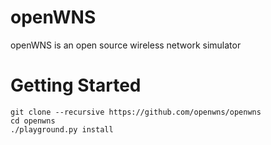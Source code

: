 openWNS
=======
openWNS is an open source wireless network simulator

Getting Started
===
    git clone --recursive https://github.com/openwns/openwns
    cd openwns
    ./playground.py install
